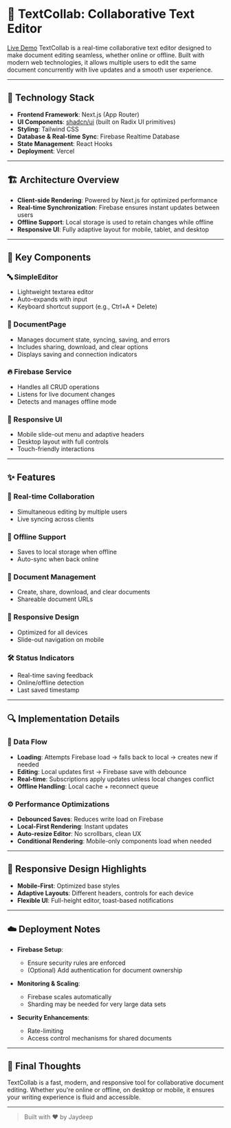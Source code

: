# 📝 TextCollab: Collaborative Text Editor

[Live Demo](https://txt-collab.vercel.app/)
TextCollab is a real-time collaborative text editor designed to make document editing seamless, whether online or offline. Built with modern web technologies, it allows multiple users to edit the same document concurrently with live updates and a smooth user experience.

---

## 🚀 Technology Stack

- **Frontend Framework**: Next.js (App Router)
- **UI Components**: [shadcn/ui](https://ui.shadcn.com) (built on Radix UI primitives)
- **Styling**: Tailwind CSS
- **Database & Real-time Sync**: Firebase Realtime Database
- **State Management**: React Hooks
- **Deployment**: Vercel

---

## 🏗️ Architecture Overview

- **Client-side Rendering**: Powered by Next.js for optimized performance
- **Real-time Synchronization**: Firebase ensures instant updates between users
- **Offline Support**: Local storage is used to retain changes while offline
- **Responsive UI**: Fully adaptive layout for mobile, tablet, and desktop

---

## 🧩 Key Components

### 🔤 SimpleEditor
- Lightweight textarea editor
- Auto-expands with input
- Keyboard shortcut support (e.g., Ctrl+A + Delete)

### 📄 DocumentPage
- Manages document state, syncing, saving, and errors
- Includes sharing, download, and clear options
- Displays saving and connection indicators

### 🔥 Firebase Service
- Handles all CRUD operations
- Listens for live document changes
- Detects and manages offline mode

### 📱 Responsive UI
- Mobile slide-out menu and adaptive headers
- Desktop layout with full controls
- Touch-friendly interactions

---

## ✨ Features

### 🔁 Real-time Collaboration
- Simultaneous editing by multiple users
- Live syncing across clients

### 📴 Offline Support
- Saves to local storage when offline
- Auto-sync when back online

### 📂 Document Management
- Create, share, download, and clear documents
- Shareable document URLs

### 📱 Responsive Design
- Optimized for all devices
- Slide-out navigation on mobile

### 🛠 Status Indicators
- Real-time saving feedback
- Online/offline detection
- Last saved timestamp

---

## 🔍 Implementation Details

### 🔄 Data Flow

- **Loading**: Attempts Firebase load → falls back to local → creates new if needed
- **Editing**: Local updates first → Firebase save with debounce
- **Real-time**: Subscriptions apply updates unless local changes conflict
- **Offline Handling**: Local cache + reconnect queue

### ⚙️ Performance Optimizations

- **Debounced Saves**: Reduces write load on Firebase
- **Local-First Rendering**: Instant updates
- **Auto-resize Editor**: No scrollbars, clean UX
- **Conditional Rendering**: Mobile-only components load when needed

---

## 📱 Responsive Design Highlights

- **Mobile-First**: Optimized base styles
- **Adaptive Layouts**: Different headers, controls for each device
- **Flexible UI**: Full-height editor, toast-based notifications

---

## ☁️ Deployment Notes

- **Firebase Setup**:
  - Ensure security rules are enforced
  - (Optional) Add authentication for document ownership

- **Monitoring & Scaling**:
  - Firebase scales automatically
  - Sharding may be needed for very large data sets

- **Security Enhancements**:
  - Rate-limiting
  - Access control mechanisms for shared documents

---

## 📌 Final Thoughts

TextCollab is a fast, modern, and responsive tool for collaborative document editing. Whether you're online or offline, on desktop or mobile, it ensures your writing experience is fluid and accessible.

---

> Built with ❤️ by Jaydeep


